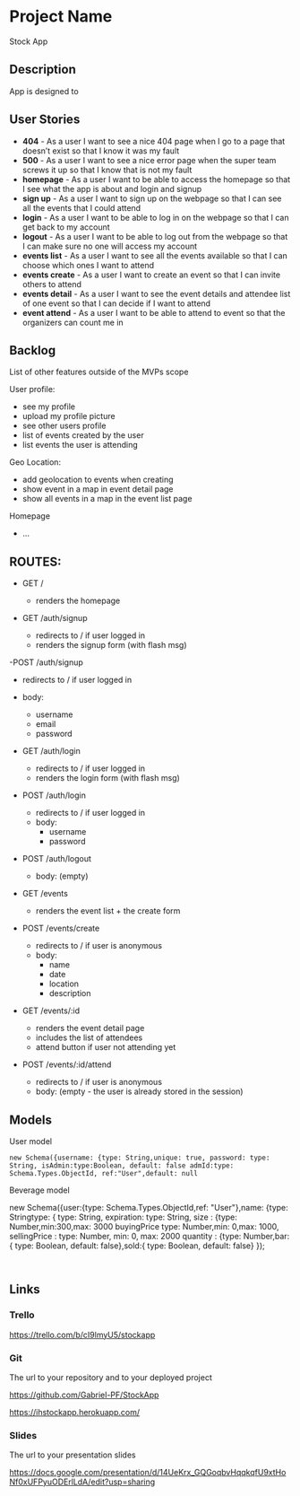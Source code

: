 # Project Name

Stock App 

## Description

App is designed to 
 
## User Stories

- **404** - As a user I want to see a nice 404 page when I go to a page that doesn’t exist so that I know it was my fault 
- **500** - As a user I want to see a nice error page when the super team screws it up so that I know that is not my fault
- **homepage** - As a user I want to be able to access the homepage so that I see what the app is about and login and signup
- **sign up** - As a user I want to sign up on the webpage so that I can see all the events that I could attend
- **login** - As a user I want to be able to log in on the webpage so that I can get back to my account
- **logout** - As a user I want to be able to log out from the webpage so that I can make sure no one will access my account
- **events list** - As a user I want to see all the events available so that I can choose which ones I want to attend
- **events create** - As a user I want to create an event so that I can invite others to attend
- **events detail** - As a user I want to see the event details and attendee list of one event so that I can decide if I want to attend 
- **event attend** - As a user I want to be able to attend to event so that the organizers can count me in

## Backlog

List of other features outside of the MVPs scope

User profile:
- see my profile
- upload my profile picture
- see other users profile
- list of events created by the user
- list events the user is attending

Geo Location:
- add geolocation to events when creating
- show event in a map in event detail page
- show all events in a map in the event list page

Homepage
- ...


## ROUTES:

- GET / 
  - renders the homepage

- GET /auth/signup

  - redirects to / if user logged in
  - renders the signup form (with flash msg)

-POST /auth/signup

  - redirects to / if user logged in
  - body:
    - username
    - email
    - password

- GET /auth/login
  - redirects to / if user logged in
  - renders the login form (with flash msg)

- POST /auth/login
  - redirects to / if user logged in
  - body:
    - username
    - password

- POST /auth/logout

  - body: (empty)

- GET /events

  - renders the event list + the create form

- POST /events/create 

  - redirects to / if user is anonymous
  - body: 
    - name
    - date
    - location
    - description

- GET /events/:id

  - renders the event detail page
  - includes the list of attendees
  - attend button if user not attending yet

- POST /events/:id/attend 
  - redirects to / if user is anonymous
  - body: (empty - the user is already stored in the session)


## Models

User model
 
```
new Schema({username: {type: String,unique: true, password: type: String, isAdmin:type:Boolean, default: false admId:type: Schema.Types.ObjectId, ref:"User",default: null

```

Beverage model

new Schema({user:{type: Schema.Types.ObjectId,ref: "User"},name: {type: Stringtype: { type: String, expiration: type: String, size : {type: Number,min:300,max: 3000
buyingPrice type: Number,min: 0,max: 1000, sellingPrice : type: Number, min: 0, max: 2000 quantity : {type: Number,bar:{ type: Boolean, default: false},sold:{ type: Boolean, default: false}
});


```


``` 

## Links

### Trello

https://trello.com/b/cI9lmyU5/stockapp

### Git

The url to your repository and to your deployed project

https://github.com/Gabriel-PF/StockApp

https://ihstockapp.herokuapp.com/

### Slides

The url to your presentation slides

https://docs.google.com/presentation/d/14UeKrx_GQGoqbvHqqkqfU9xtHoNf0xUFPyuODErlLdA/edit?usp=sharing